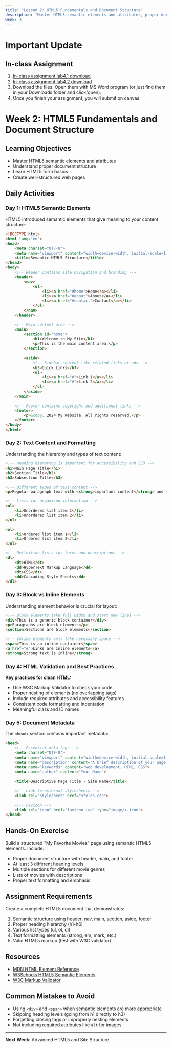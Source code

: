 ```yaml
---
title: "Lesson 2: HTML5 Fundamentals and Document Structure"
description: "Master HTML5 semantic elements and attributes, proper document structure, and create well-structured web pages"
week: 3
---
```

# Important Update

## In-class Assignment
1. [In-class assignment lab4.1 download](http://192.168.1.28:3000/ClassroomResources/ClassServerResources/src/branch/main/labs/first-html-page/students/lab4.1.docx)
1. [In-class assignment lab4.2 download](http://192.168.1.28:3000/ClassroomResources/ClassServerResources/src/branch/main/labs/first-html-page/students/lab4.2.docx)
1. Download the files. Open them with MS Word program (or just find them in your Downloads folder and click/open).
1. Once you finish your assignment, you will submit on canvas.


# Week 2: HTML5 Fundamentals and Document Structure

## Learning Objectives
- Master HTML5 semantic elements and attributes
- Understand proper document structure
- Learn HTML5 form basics
- Create well-structured web pages

## Daily Activities

### Day 1: HTML5 Semantic Elements

HTML5 introduced semantic elements that give meaning to your content structure:

```html
<!DOCTYPE html>
<html lang="en">
<head>
    <meta charset="UTF-8">
    <meta name="viewport" content="width=device-width, initial-scale=1.0">
    <title>Semantic HTML5 Structure</title>
</head>
<body>
    <!-- Header contains site navigation and branding -->
    <header>
        <nav>
            <ul>
                <li><a href="#home">Home</a></li>
                <li><a href="#about">About</a></li>
                <li><a href="#contact">Contact</a></li>
            </ul>
        </nav>
    </header>
    
    <!-- Main content area -->
    <main>
        <section id="home">
            <h1>Welcome to My Site</h1>
            <p>This is the main content area.</p>
        </section>
        
        <aside>
            <!-- Sidebar content like related links or ads -->
            <h3>Quick Links</h3>
            <ul>
                <li><a href="#">Link 1</a></li>
                <li><a href="#">Link 2</a></li>
            </ul>
        </aside>
    </main>
    
    <!-- Footer contains copyright and additional links -->
    <footer>
        <p>&copy; 2024 My Website. All rights reserved.</p>
    </footer>
</body>
</html>
```

### Day 2: Text Content and Formatting

Understanding the hierarchy and types of text content:

```html
<!-- Heading hierarchy is important for accessibility and SEO -->
<h1>Main Page Title</h1>
<h2>Section Title</h2>
<h3>Subsection Title</h3>

<!-- Different types of text content -->
<p>Regular paragraph text with <strong>important content</strong> and <em>emphasized text</em>.</p>

<!-- Lists for organized information -->
<ul>
    <li>Unordered list item 1</li>
    <li>Unordered list item 2</li>
</ul>

<ol>
    <li>Ordered list item 1</li>
    <li>Ordered list item 2</li>
</ol>

<!-- Definition lists for terms and descriptions -->
<dl>
    <dt>HTML</dt>
    <dd>HyperText Markup Language</dd>
    <dt>CSS</dt>
    <dd>Cascading Style Sheets</dd>
</dl>
```

### Day 3: Block vs Inline Elements

Understanding element behavior is crucial for layout:

```html
<!-- Block elements take full width and start new lines -->
<div>This is a generic block container</div>
<p>Paragraphs are block elements</p>
<section>Sections are block elements</section>

<!-- Inline elements only take necessary space -->
<span>This is an inline container</span>
<a href="#">Links are inline elements</a>
<strong>Strong text is inline</strong>
```

### Day 4: HTML Validation and Best Practices

**Key practices for clean HTML:**
- Use W3C Markup Validator to check your code
- Proper nesting of elements (no overlapping tags)
- Include required attributes and accessibility features
- Consistent code formatting and indentation
- Meaningful class and ID names

### Day 5: Document Metadata

The `<head>` section contains important metadata:

```html
<head>
    <!-- Essential meta tags -->
    <meta charset="UTF-8">
    <meta name="viewport" content="width=device-width, initial-scale=1.0">
    <meta name="description" content="A brief description of your page for search engines">
    <meta name="keywords" content="web development, HTML, CSS">
    <meta name="author" content="Your Name">
    
    <title>Descriptive Page Title - Site Name</title>
    
    <!-- Link to external stylesheets -->
    <link rel="stylesheet" href="styles.css">
    
    <!-- Favicon -->
    <link rel="icon" href="favicon.ico" type="image/x-icon">
</head>
```

## Hands-On Exercise

Build a structured "My Favorite Movies" page using semantic HTML5 elements. Include:
- Proper document structure with header, main, and footer
- At least 3 different heading levels
- Multiple sections for different movie genres
- Lists of movies with descriptions
- Proper text formatting and emphasis

## Assignment Requirements

Create a complete HTML5 document that demonstrates:
1. Semantic structure using header, nav, main, section, aside, footer
2. Proper heading hierarchy (h1-h6)
3. Various list types (ul, ol, dl)
4. Text formatting elements (strong, em, mark, etc.)
5. Valid HTML5 markup (test with W3C validator)

## Resources
- [MDN HTML Element Reference](https://developer.mozilla.org/en-US/docs/Web/HTML/Element)
- [W3Schools HTML5 Semantic Elements](https://www.w3schools.com/html/html5_semantic_elements.asp)
- [W3C Markup Validator](https://validator.w3.org/)

## Common Mistakes to Avoid
- Using `<div>` and `<span>` when semantic elements are more appropriate
- Skipping heading levels (going from h1 directly to h3)
- Forgetting closing tags or improperly nesting elements
- Not including required attributes like `alt` for images

---

**Next Week**: Advanced HTML5 and Site Structure